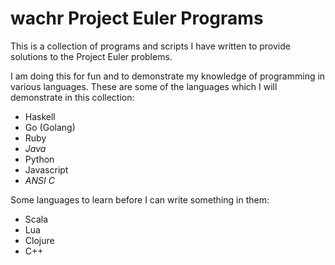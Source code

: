 # wachr Project Euler Programs

This is a collection of programs and scripts I have written to provide
solutions to the Project Euler problems.

I am doing this for fun and to demonstrate my knowledge of programming in
various languages. These are some of the languages which I will demonstrate in
this collection:

- Haskell
- Go (Golang)
- Ruby
- *Java*
- Python
- Javascript
- *ANSI C*

Some languages to learn before I can write something in them:
- Scala
- Lua
- Clojure
- C++
